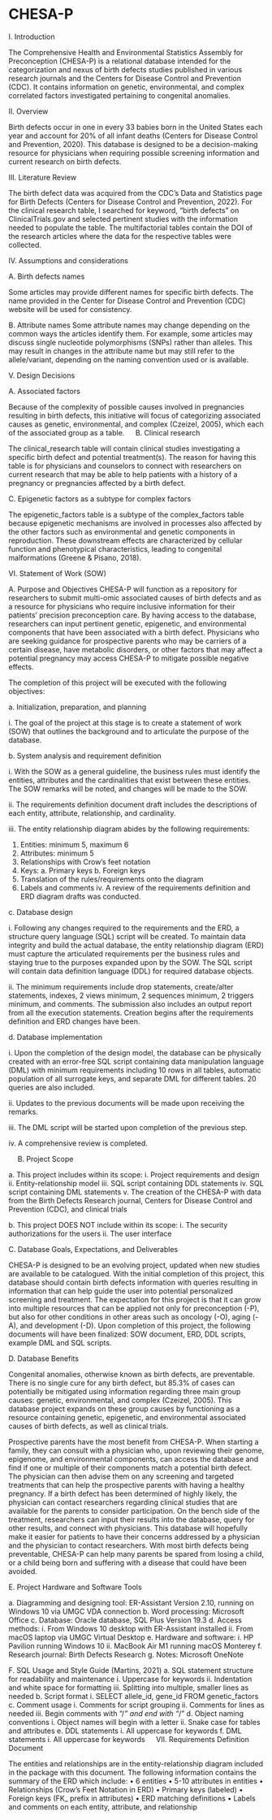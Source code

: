 # CHESA-P

I.	Introduction 

The Comprehensive Health and Environmental Statistics Assembly for Preconception (CHESA-P) is a relational database intended for the categorization and nexus of birth defects studies published in various research journals and the Centers for Disease Control and Prevention (CDC).  It contains information on genetic, environmental, and complex correlated factors investigated pertaining to congenital anomalies.

II.	Overview 

Birth defects occur in one in every 33 babies born in the United States each year and account for 20% of all infant deaths (Centers for Disease Control and Prevention, 2020).  This database is designed to be a decision-making resource for physicians when requiring possible screening information and current research on birth defects.

III.	Literature Review 

The birth defect data was acquired from the CDC’s Data and Statistics page for Birth Defects (Centers for Disease Control and Prevention, 2022).  For the clinical research table, I searched for keyword, “birth defects” on ClinicalTrials.gov and selected pertinent studies with the information needed to populate the table.  The multifactorial tables contain the DOI of the research articles where the data for the respective tables were collected.
	
IV.	Assumptions and considerations

A.	Birth defects names

Some articles may provide different names for specific birth defects.  The name provided in the Center for Disease Control and Prevention (CDC) website will be used for consistency.

B.	Attribute names
Some attribute names may change depending on the common ways the articles identify them. For example, some articles may discuss single nucleotide polymorphisms (SNPs) rather than alleles.  This may result in changes in the attribute name but may still refer to the allele/variant, depending on the naming convention used or is available.

V.	Design Decisions 

A. Associated factors

Because of the complexity of possible causes involved in pregnancies resulting in birth defects, this initiative will focus of categorizing associated causes as genetic, environmental, and complex (Czeizel, 2005), which each of the associated group as a table. 
 
B. Clinical research

The clinical_research table will contain clinical studies investigating a specific birth defect and potential treatment(s).  The reason for having this table is for physicians and counselors to connect with researchers on current research that may be able to help patients with a history of a pregnancy or pregnancies affected by a birth defect.  

C. Epigenetic factors as a subtype for complex factors

The epigenetic_factors table is a subtype of the complex_factors table because epigenetic mechanisms are involved in processes also affected by the other factors such as environmental and genetic components in reproduction.  These downstream effects are characterized by cellular function and phenotypical characteristics, leading to congenital malformations (Greene & Pisano, 2018).

VI.	Statement of Work (SOW) 

A.	Purpose and Objectives
CHESA-P will function as a repository for researchers to submit multi-omic associated causes of birth defects and as a resource for physicians who require inclusive information for their patients’ precision preconception care.  By having access to the database, researchers can input pertinent genetic, epigenetic, and environmental components that have been associated with a birth defect.  Physicians who are seeking guidance for prospective parents who may be carriers of a certain disease, have metabolic disorders, or other factors that may affect a potential pregnancy may access CHESA-P to mitigate possible negative effects.  

The completion of this project will be executed with the following objectives:

a.	Initialization, preparation, and planning

i.	The goal of the project at this stage is to create a statement of work (SOW) that outlines the background and to articulate the purpose of the database. 

b.	System analysis and requirement definition

i.	With the SOW as a general guideline, the business rules must identify the entities, attributes and the cardinalities that exist between these entities.  The SOW remarks will be noted, and changes will be made to the SOW.
  
ii.	The requirements definition document draft includes the descriptions of each entity, attribute, relationship, and cardinality. 

iii.	The entity relationship diagram abides by the following requirements:

1.	Entities: minimum 5, maximum 6
2.	Attributes: minimum 5
3.	Relationships with Crow’s feet notation
4.	Keys:
a.	Primary keys
b.	Foreign keys
5.	Translation of the rules/requirements onto the diagram
6.	Labels and comments
iv.	A review of the requirements definition and ERD diagram drafts was conducted.

c.	Database design

i.	Following any changes required to the requirements and the ERD, a structure query language (SQL) script will be created.  To maintain data integrity and build the actual database, the entity relationship diagram (ERD) must capture the articulated requirements per the business rules and staying true to the purposes expanded upon by the SOW.  The SQL script will contain data definition language (DDL) for required database objects. 

ii.	The minimum requirements include drop statements, create/alter statements, indexes, 2 views minimum, 2 sequences minimum, 2 triggers minimum, and comments.  The submission also includes an output report from all the execution statements.  Creation begins after the requirements definition and ERD changes have been.

d.	Database implementation

i.	Upon the completion of the design model, the database can be physically created with an error-free SQL script containing data manipulation language (DML) with minimum requirements including 10 rows in all tables, automatic population of all surrogate keys, and separate DML for different tables.  20 queries are also included. 

ii.	Updates to the previous documents will be made upon receiving the remarks.

iii.	The DML script will be started upon completion of the previous step.

iv.	A comprehensive review is completed.

 
B.	Project Scope

a.	This project includes within its scope:
i.	Project requirements and design
ii.	Entity-relationship model
iii.	SQL script containing DDL statements
iv.	SQL script containing DML statements
v.	The creation of the CHESA-P with data from the Birth Defects Research journal, Centers for Disease Control and Prevention (CDC), and clinical trials

b.	This project DOES NOT include within its scope:
i.	The security authorizations for the users
ii.	The user interface

C.	Database Goals, Expectations, and Deliverables

CHESA-P is designed to be an evolving project, updated when new studies are available to be catalogued.  With the initial completion of this project, this database should contain birth defects information with queries resulting in information that can help guide the user into potential personalized screening and treatment.  The expectation for this project is that it can grow into multiple resources that can be applied not only for preconception (-P), but also for other conditions in other areas such as oncology (-O), aging (-A), and development (-D). Upon completion of this project, the following documents will have been finalized:  SOW document, ERD, DDL scripts, example DML and SQL scripts.  

D.	Database Benefits

Congenital anomalies, otherwise known as birth defects, are preventable.  There is no single cure for any birth defect, but 85.3% of cases can potentially be mitigated using information regarding three main group causes: genetic, environmental, and complex (Czeizel, 2005).  This database project expands on these group causes by functioning as a resource containing genetic, epigenetic, and environmental associated causes of birth defects, as well as clinical trials.

Prospective parents have the most benefit from CHESA-P.  When starting a family, they can consult with a physician who, upon reviewing their genome, epigenome, and environmental components, can access the database and find if one or multiple of their components match a potential birth defect.  The physician can then advise them on any screening and targeted treatments that can help the prospective parents with having a healthy pregnancy.  If a birth defect has been determined of highly likely, the physician can contact researchers regarding clinical studies that are available for the parents to consider participation.  On the bench side of the treatment, researchers can input their results into the database, query for other results, and connect with physicians.
This database will hopefully make it easier for patients to have their concerns addressed by a physician and the physician to contact researchers.  With most birth defects being preventable, CHESA-P can help many parents be spared from losing a child, or a child being born and suffering with a disease that could have been avoided.

E.	Project Hardware and Software Tools

a.	Diagramming and designing tool: ER-Assistant Version 2.10, running on Windows 10 via UMGC VDA connection
b.	Word processing: Microsoft Office
c.	Database: Oracle database, SQL Plus Version 19.3
d.	Access methods:
i.	From Windows 10 desktop with ER-Assistant installed
ii.	From macOS laptop via UMGC Virtual Desktop
e.	Hardware and software: 
i.	HP Pavilion running Windows 10
ii.	MacBook Air M1 running macOS Monterey
f.	Research journal: Birth Defects Research
g.	Notes: Microsoft OneNote

F.	SQL Usage and Style Guide (Martins, 2021)
a.	SQL statement structure for readability and maintenance 
i.	Uppercase for keywords
ii.	Indentation and white space for formatting
iii.	Splitting into multiple, smaller lines as needed
b.	Script format
i.	SELECT allele_id,
   gene_id
FROM genetic_factors
c.	Comment usage
i.	Comments for script grouping
ii.	Comments for lines as needed
iii.	Begin comments with “/*” and end with “*/”
d.	Object naming conventions
i.	Object names will begin with a letter
ii.	Snake case for tables and attributes
e.	DDL statements
i.	All uppercase for keywords
f.	DML statements
i.	All uppercase for keywords
 
VII.	Requirements Definition Document 

The entities and relationships are in the entity-relationship diagram included in the package with this document.  The following information contains the summary of the ERD which include:
•	6 entities
•	5-10 attributes in entities
•	Relationships (Crow’s Feet Notation in ERD)
•	Primary keys (labeled)
•	Foreign keys (FK_ prefix in attributes)
•	ERD matching definitions
•	Labels and comments on each entity, attribute, and relationship

